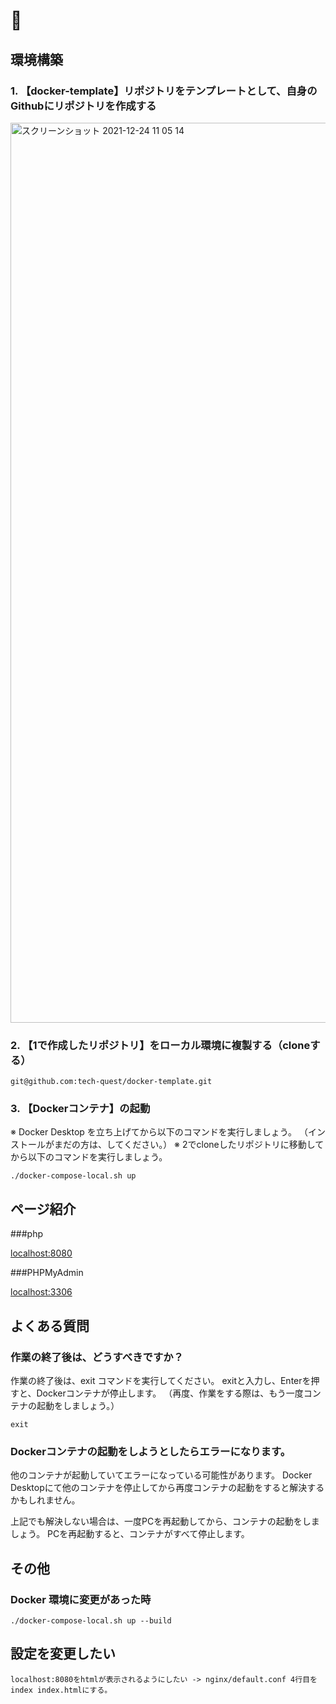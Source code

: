 # 🐳

## 環境構築

### 1. 【docker-template】リポジトリをテンプレートとして、自身のGithubにリポジトリを作成する

<img width="1440" alt="スクリーンショット 2021-12-24 11 05 14" src="https://user-images.githubusercontent.com/63081802/147306983-b09827a5-cdbd-4061-a1c3-390496b266a8.png">

### 2. 【1で作成したリポジトリ】をローカル環境に複製する（cloneする）

```
git@github.com:tech-quest/docker-template.git
```

### 3. 【Dockerコンテナ】の起動

※ Docker Desktop を立ち上げてから以下のコマンドを実行しましょう。
  （インストールがまだの方は、してください。）
  ※ 2でcloneしたリポジトリに移動してから以下のコマンドを実行しましょう。

```
./docker-compose-local.sh up
```

## ページ紹介

###php

[localhost:8080](http://localhost:8080)

###PHPMyAdmin

[localhost:3306](http://localhost:3306)

## よくある質問

### 作業の終了後は、どうすべきですか？

作業の終了後は、exit コマンドを実行してください。
  exitと入力し、Enterを押すと、Dockerコンテナが停止します。
  （再度、作業をする際は、もう一度コンテナの起動をしましょう。）

```
exit
```

### Dockerコンテナの起動をしようとしたらエラーになります。

他のコンテナが起動していてエラーになっている可能性があります。
  Docker Desktopにて他のコンテナを停止してから再度コンテナの起動をすると解決するかもしれません。

上記でも解決しない場合は、一度PCを再起動してから、コンテナの起動をしましょう。
  PCを再起動すると、コンテナがすべて停止します。

## その他

### Docker 環境に変更があった時

```
./docker-compose-local.sh up --build
```

## 設定を変更したい

```
localhost:8080をhtmlが表示されるようにしたい -> nginx/default.conf 4行目を index index.htmlにする。
```
